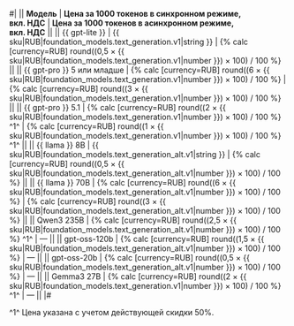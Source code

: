 #|
|| **Модель** | **Цена за 1000 токенов в синхронном режиме,</br>вкл. НДС** | **Цена за 1000 токенов в асинхронном режиме,</br>вкл. НДС** ||
|| {{ gpt-lite }} | {{ sku|RUB|foundation_models.text_generation.v1|string }} | {% calc [currency=RUB] round((0,5 × {{ sku|RUB|foundation_models.text_generation.v1|number }}) × 100) / 100 %} ||
|| {{ gpt-pro }} 5 или младше | {% calc [currency=RUB] round((6 × {{ sku|RUB|foundation_models.text_generation.v1|number }}) × 100) / 100 %} | {% calc [currency=RUB] round((3 × {{ sku|RUB|foundation_models.text_generation.v1|number }}) × 100) / 100 %} ||
|| {{ gpt-pro }} 5.1 | {% calc [currency=RUB] round((2 × {{ sku|RUB|foundation_models.text_generation.v1|number }}) × 100) / 100 %} ^1^ | {% calc [currency=RUB] round((1 × {{ sku|RUB|foundation_models.text_generation.v1|number }}) × 100) / 100 %} ^1^ ||
|| {{ llama }} 8B | {{ sku|RUB|foundation_models.text_generation_alt.v1|string }} | {% calc [currency=RUB] round((0,5 × {{ sku|RUB|foundation_models.text_generation_alt.v1|number }}) × 100) / 100 %} ||
|| {{ llama }} 70B | {% calc [currency=RUB] round((6 × {{ sku|RUB|foundation_models.text_generation_alt.v1|number }}) × 100) / 100 %} | {% calc [currency=RUB] round((3 × {{ sku|RUB|foundation_models.text_generation_alt.v1|number }}) × 100) / 100 %} ||
|| Qwen3 235B | {% calc [currency=RUB] round((2,5 × {{ sku|RUB|foundation_models.text_generation_alt.v1|number }}) × 100) / 100 %} ^1^ | — ||
|| gpt-oss-120b | {% calc [currency=RUB] round((1,5 × {{ sku|RUB|foundation_models.text_generation_alt.v1|number }}) × 100) / 100 %} | — || 
|| gpt-oss-20b | {% calc [currency=RUB] round((0,5 × {{ sku|RUB|foundation_models.text_generation_alt.v1|number }}) × 100) / 100 %} | — || 
|| Gemma3 27B | {% calc [currency=RUB] round((2 × {{ sku|RUB|foundation_models.text_generation.v1|number }}) × 100) / 100 %} ^1^ | — ||
|#

^1^ Цена указана с учетом действующей скидки 50%. 